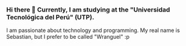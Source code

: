 ### Hi there 👋 Currently, I am studying at the "Universidad Tecnológica del Perú" (UTP).
I am passionate about technology and programming. My real name is Sebastian, but I prefer to be called "Wranguel" :p
<!--
**Wranguel/Wranguel** is a ✨ _special_ ✨ repository because its `README.md` (this file) appears on your GitHub profile.

-->
